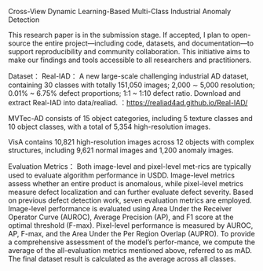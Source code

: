 Cross-View Dynamic Learning-Based Multi-Class Industrial Anomaly Detection

This research paper is in the submission stage. If accepted, I plan to open-source the entire project—including code, datasets, and documentation—to support reproducibility and community collaboration. This initiative aims to make our findings and tools accessible to all researchers and practitioners.


Dataset： Real-IAD： A new large-scale challenging industrial AD dataset, containing 30 classes with totally 151,050 images; 2,000 ∼ 5,000 resolution; 0.01% ~ 6.75% defect proportions; 1:1 ~ 1:10 defect ratio. Download and extract Real-IAD into data/realiad. ：https://realiad4ad.github.io/Real-IAD/


MVTec-AD consists of 15 object categories, including 5 texture classes and 10 object classes, with a total of 5,354 high-resolution images.


VisA  contains 10,821 high-resolution images across 12 objects with complex structures, including 9,621 normal images and 1,200 anomaly images. 



Evaluation Metrics： Both image-level and pixel-level met-rics are typically used to evaluate algorithm performance in USDD. Image-level metrics assess whether an entire product is anomalous, while pixel-level metrics measure defect localization and can further evaluate defect severity. Based on previous defect detection work, seven evaluation metrics are employed. Image-level performance is evaluated using Area Under the Receiver Operator Curve (AUROC), Average Precision (AP), and F1 score at the optimal threshold (F-max). Pixel-level performance is measured by AUROC, AP, F-max, and the Area Under the Per Region Overlap (AUPRO). To provide a comprehensive assessment of the model’s perfor-mance, we compute the average of the all-evaluation metrics mentioned above, referred to as mAD. The final dataset result is calculated as the average across all classes.
